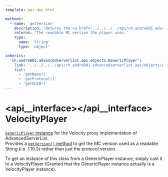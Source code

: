 ```yaml
---
template: api-doc.html

methods:
  - name: 'getVersion'
    description: 'Returns the <a href="../../../../api/ch.andre601.advancedserverlist.api/objects/genericplayer/#getprotocol()">protocol version</a> of the player in a readable MC version format (i.e. 1.19.3).'
    returns: 'The readable MC version the player uses.'
    type:
      name: 'String'
      type: 'object'

inherits:
  'ch.andre601.advancedserverlist.api.objects.GenericPlayer':
    link: '../../../../api/ch.andre601.advancedserverlist.api/objects/genericplayer/'
    list:
      - 'getName()'
      - 'getProtocol()'
      - 'getUUID()'
---
```


# <api__interface></api__interface> VelocityPlayer

[`GenericPlayer` instance](../../../api/ch.andre601.advancedserverlist.api/objects/genericplayer.md) for the Velocity proxy implementation of AdvancedServerList.  
Provides a [`getVersion()` method](#getversion()) to get the MC version used as a readable String (i.e. 1.19.3) rather than just the protocol version.

To get an instance of this class from a GenericPlayer instance, simply cast it to a VelocityPlayer (Granted that the GenericPlayer instance actually is a VelocityPlayer instance).
